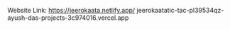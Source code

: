 Website Link: https://jeerokaata.netlify.app/
jeerokaatatic-tac-pl39534qz-ayush-das-projects-3c974016.vercel.app

